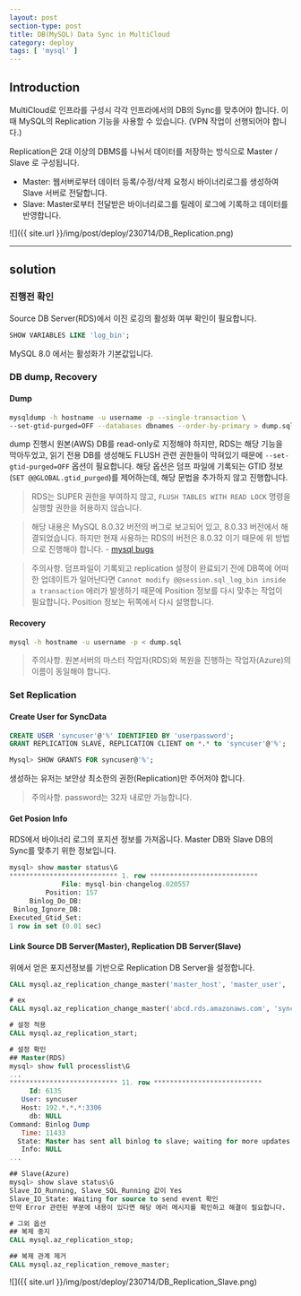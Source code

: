 ```yaml
---
layout: post
section-type: post
title: DB(MySQL) Data Sync in MultiCloud
category: deploy
tags: [ 'mysql' ]
---
```


## Introduction

MultiCloud로 인프라를 구성시 각각 인프라에서의 DB의 Sync를 맞추어야 합니다.
이때 MySQL의 Replication 기능을 사용할 수 있습니다. (VPN 작업이 선행되어야 합니다.)

Replication은 2대 이상의 DBMS를 나눠서 데이터를 저장하는 방식으로 Master / Slave 로 구성됩니다.

- Master: 웹서버로부터 데이터 등록/수정/삭제 요청시 바이너리로그를 생성하여 Slave 서버로 전달합니다.
- Slave: Master로부터 전달받은 바이너리로그를 릴레이 로그에 기록하고 데이터를 반영합니다.


![]({{ site.url }}/img/post/deploy/230714/DB_Replication.png)

---

## solution

### 진행전 확인

Source DB Server(RDS)에서 이진 로깅의 활성화 여부 확인이 필요합니다.

```sql
SHOW VARIABLES LIKE 'log_bin';
```

MySQL 8.0 에서는 활성화가 기본값입니다.

### DB dump, Recovery

#### Dump

```bash
mysqldump -h hostname -u username -p --single-transaction \
--set-gtid-purged=OFF --databases dbnames --order-by-primary > dump.sql
```

dump 진행시 원본(AWS) DB를 read-only로 지정해야 하지만, RDS는 해당 기능을 막아두었고,
읽기 전용 DB를 생성해도 FLUSH 관련 권한들이 막혀있기 때문에 `--set-gtid-purged=OFF` 옵션이 필요합니다.
해당 옵션은 덤프 파일에 기록되는 GTID 정보(`SET @@GLOBAL.gtid_purged`)를 제어하는데, 해당 문법을 추가하지 않고 진행합니다.

> RDS는 SUPER 권한을 부여하지 않고, `FLUSH TABLES WITH READ LOCK` 명령을 실행할 권한을 허용하지 않습니다.

> 해당 내용은 MySQL 8.0.32 버전의 버그로 보고되어 있고, 8.0.33 버전에서 해결되었습니다. 하지만 현재 사용하는 RDS의 버전은 8.0.32 이기 때문에 위 방법으로 진행해야 합니다. - [mysql bugs](https://bugs.mysql.com/bug.php?id=109685)

> 주의사항. 덤프파일이 기록되고 replication 설정이 완료되기 전에 DB쪽에 어떠한 업데이트가 일어난다면 `Cannot modify @@session.sql_log_bin inside a transaction` 에러가 발생하기 때문에 Position 정보를 다시 맞추는 작업이 필요합니다. Position 정보는 뒤쪽에서 다시 설명합니다.

#### Recovery

```bash
mysql -h hostname -u username -p < dump.sql
```

> 주의사항. 원본서버의 마스터 작업자(RDS)와 복원을 진행하는 작업자(Azure)의 이름이 동일해야 합니다.

### Set Replication

#### Create User for SyncData

```sql
CREATE USER 'syncuser'@'%' IDENTIFIED BY 'userpassword';
GRANT REPLICATION SLAVE, REPLICATION CLIENT on *.* to 'syncuser'@'%';

Mysql> SHOW GRANTS FOR syncuser@'%';
```
생성하는 유저는 보안상 최소한의 권한(Replication)만 주어저야 합니다.

> 주의사항. password는 32자 내로만 가능합니다.

#### Get Posion Info

RDS에서 바이너리 로그의 포지션 정보를 가져옵니다.
Master DB와 Slave DB의 Sync를 맞추기 위한 정보입니다.

```sql
mysql> show master status\G
*************************** 1. row ***************************
             File: mysql-bin-changelog.020557
         Position: 157
     Binlog_Do_DB:
 Binlog_Ignore_DB:
Executed_Gtid_Set:
1 row in set (0.01 sec)
```

#### Link Source DB Server(Master), Replication DB Server(Slave)

위에서 얻은 포지션정보를 기반으로 Replication DB Server을 설정합니다.

```sql
CALL mysql.az_replication_change_master('master_host', 'master_user', 'master_password', master_port, 'master_log_file', master_log_pos, '');

# ex
CALL mysql.az_replication_change_master('abcd.rds.amazonaws.com', 'syncuser', 'userpassword', 3306, 'mysql-bin-changelog. 020557', 157, '');

# 설정 적용
CALL mysql.az_replication_start;

# 설정 확인
## Master(RDS)
mysql> show full processlist\G
...
*************************** 11. row ***************************
     Id: 6135
   User: syncuser
   Host: 192.*.*.*:3306
     db: NULL
Command: Binlog Dump
   Time: 11433
  State: Master has sent all binlog to slave; waiting for more updates
   Info: NULL
...

## Slave(Azure)
mysql> show slave status\G
Slave_IO_Running, Slave_SQL_Running 값이 Yes
Slave_IO_State: Waiting for source to send event 확인
만약 Error 관련된 부분에 내용이 있다면 해당 에러 메시지를 확인하고 해결이 필요합니다.

# 그외 옵션
## 복제 중지
CALL mysql.az_replication_stop;

## 복제 관계 제거
CALL mysql.az_replication_remove_master;
```

![]({{ site.url }}/img/post/deploy/230714/DB_Replication_Slave.png)
